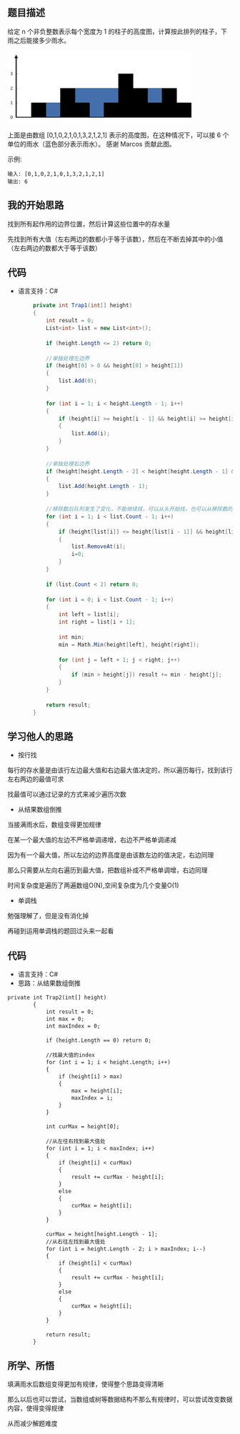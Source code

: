 ## 题目描述


给定 n 个非负整数表示每个宽度为 1 的柱子的高度图，计算按此排列的柱子，下雨之后能接多少雨水。

![image text](https://github.com/zwtop6/LeetCode-Learning/blob/master/Images/rainwatertrap.png)

上面是由数组 [0,1,0,2,1,0,1,3,2,1,2,1] 表示的高度图，在这种情况下，可以接 6 个单位的雨水（蓝色部分表示雨水）。 感谢 Marcos 贡献此图。

示例:
```
输入: [0,1,0,2,1,0,1,3,2,1,2,1]
输出: 6
```

## 我的开始思路

找到所有起作用的边界位置，然后计算这些位置中的存水量

先找到所有大值（左右两边的数都小于等于该数），然后在不断去掉其中的小值（左右两边的数都大于等于该数）

## 代码

- 语言支持：C#

```C#
        private int Trap1(int[] height)
        {
            int result = 0;
            List<int> list = new List<int>();

            if (height.Length <= 2) return 0;

            //单独处理左边界
            if (height[0] > 0 && height[0] > height[1])
            {
                list.Add(0);
            }

            for (int i = 1; i < height.Length - 1; i++)
            {
                if (height[i] >= height[i - 1] && height[i] >= height[i + 1])
                {
                    list.Add(i);
                }
            }

            //单独处理右边界
            if (height[height.Length - 2] < height[height.Length - 1] && height[height.Length - 1] > 0)
            {
                list.Add(height.Length - 1);
            }

            //移除数后队列发生了变化，不能继续找，可以从头开始找，也可以从移除数的前一个开始找
            for (int i = 1; i < list.Count - 1; i++)
            {
                if (height[list[i]] <= height[list[i - 1]] && height[list[i]] <= height[list[i + 1]])
                {
                    list.RemoveAt(i);
                    i=0;
                }
            }

            if (list.Count < 2) return 0;

            for (int i = 0; i < list.Count - 1; i++)
            {
                int left = list[i];
                int right = list[i + 1];

                int min;
                min = Math.Min(height[left], height[right]);

                for (int j = left + 1; j < right; j++)
                {
                    if (min > height[j]) result += min - height[j];
                }
            }

            return result;
        }
```

## 学习他人的思路

- 按行找

每行的存水量是由该行左边最大值和右边最大值决定的，所以遍历每行，找到该行左右两边的最值可求

找最值可以通过记录的方式来减少遍历次数

- 从结果数组倒推

当接满雨水后，数组变得更加规律

在某一个最大值的左边不严格单调递增，右边不严格单调递减

因为有一个最大值，所以左边的边界高度是由该数左边的值决定，右边同理

那么只需要从左向右遍历到最大值，把数组补成不严格单调增，右边同理

时间复杂度是遍历了两遍数组O(N),空间复杂度为几个变量O(1)

- 单调栈

勉强理解了，但是没有消化掉

再碰到运用单调栈的题回过头来一起看

## 代码

- 语言支持：C#
- 思路：从结果数组倒推

```
private int Trap2(int[] height)
        {
            int result = 0;
            int max = 0;
            int maxIndex = 0;

            if (height.Length == 0) return 0;

            //找最大值的index
            for (int i = 1; i < height.Length; i++)
            {
                if (height[i] > max)
                {
                    max = height[i];
                    maxIndex = i;
                }
            }

            int curMax = height[0];

            //从左往右找到最大值处
            for (int i = 1; i < maxIndex; i++)
            {
                if (height[i] < curMax)
                {
                    result += curMax - height[i];
                }
                else
                {
                    curMax = height[i];
                }
            }

            curMax = height[height.Length - 1];
            //从右往左找到最大值处
            for (int i = height.Length - 2; i > maxIndex; i--)
            {
                if (height[i] < curMax)
                {
                    result += curMax - height[i];
                }
                else
                {
                    curMax = height[i];
                }
            }

            return result;
        }
```        

## 所学、所悟

填满雨水后数组变得更加有规律，使得整个思路变得清晰

那么以后也可以尝试，当数组或树等数据结构不那么有规律时，可以尝试改变数据内容，使得变得规律

从而减少解题难度

